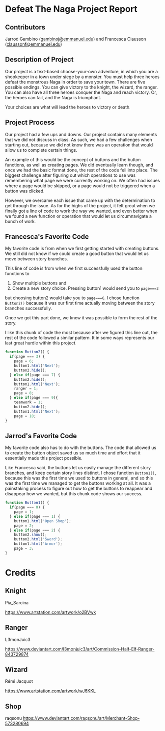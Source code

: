 # Defeat The Naga Project Report
## Contributors

Jarrod Gambino (gambinoj@emmanuel.edu) and Francesca Clausson (claussonf@emmanuel.edu)

## Description of Project

Our project is a text-based choose-your-own adventure, in which you are a shopkeeper in a town under siege by a monster. You must help three heroes defeat the monstrous Naga in order to save your town. There are five possible endings. You can give victory to the knight, the wizard, the ranger. You can also have all three heroes conquer the Naga and reach victory. Or, the heroes can fail, and the Naga is triumphant. 

Your choices are what will lead the heroes to victory or death. 

## Project Process

Our project had a few ups and downs. Our project contains many elements that we did not discuss in class. As such, we had a few challenges when starting out, because we did not know there was an operation that would allow us to complete certain things.

An example of this would be the concept of buttons and the button functions, as well as creating pages. We did eventually learn though, and once we had the basic format done, the rest of the code fell into place. The biggest challenge after figuring out which operations to use was remembering what page we were currently working on. We often had issues where a page would be skipped, or a page would not be triggered when a button was clicked.

However, we overcame each issue that came up with the determination to get through the issue. As for the highs of the project, it felt great when we finally got a line of code to work the way we wanted, and even better when we found a new function or operation that would let us circumnavigate a bunch of work.

## Francesca's Favorite Code

My favorite code is from when we first getting started with creating buttons. We still did not know if we could create a good button that would let us move between story branches.

This line of code is from when we first successfully used the button functions to 
1) Show multiple buttons and 
2) Create a new story choice. Pressing button1 would send you to `page===3`

but choosing button2 would take you to `page===6`. I chose function `Button2()` because it was our first time actually moving between the story branches successfully.

Once we got this part done, we knew it was possible to form the rest of the story. 

I like this chunk of code the most because after we figured this line out, the rest of the code followed a similar pattern. It in some ways represents our last great hurdle within this project. 

  
```JavaScript
function Button2() {
  if(page === 3) {
    page = 6;
    button1.html('Next');
    button2.hide();
  } else if(page === 7) {
    button2.hide();
    button1.html('Next');
    ranger = 1;
    page = 8;
  } else if(page === 9){
    teamwork = 1;
    button2.hide();
    button1.html('Next');
    page = 10;
}
```

## Jarrod's Favorite Code

My favorite code also has to do with the buttons. The code that allowed us to create the button object saved us so much time and effort that it essentially made this project possible.

Like Francesca said, the buttons let us easily manage the different story branches, and keep certain story lines distinct. I chose function `Button1()`, because this was the first time we used to buttons in general, and so this was the first time we managed to get the buttons working at all. It was a painstaking process to figure out how to get the buttons to reappear and disappear how we wanted, but this chunk code shows our success.

```JavaScript
function Button1() {
  if(page === 0) {
    page = 1;
  } else if(page === 1) {
    button1.html('Open Shop');
    page = 2;
  } else if(page === 2) {
    button2.show();
    button2.html('Sword');
    button1.html('Armor');
    page = 3;
}
```

# Credits
## Knight
   
Pia_Sarcina

https://www.artstation.com/artwork/o2BVwk
## Ranger
L3monJuic3 
  
https://www.deviantart.com/l3monjuic3/art/Commission-Half-Elf-Ranger-843729874

## Wizard
Rémi Jacquot

https://www.artstation.com/artwork/wJ6KKL

## Shop
raqsonu
https://www.deviantart.com/raqsonu/art/Merchant-Shop-573280694 
